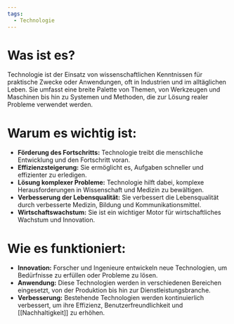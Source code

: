 ```yaml
---
tags:
  - Technologie
---
```

# **Was ist es?**
Technologie ist der Einsatz von wissenschaftlichen Kenntnissen für praktische Zwecke oder Anwendungen, oft in Industrien und im alltäglichen Leben. Sie umfasst eine breite Palette von Themen, von Werkzeugen und Maschinen bis hin zu Systemen und Methoden, die zur Lösung realer Probleme verwendet werden.

# **Warum es wichtig ist:**
- **Förderung des Fortschritts:** Technologie treibt die menschliche Entwicklung und den Fortschritt voran.
- **Effizienzsteigerung:** Sie ermöglicht es, Aufgaben schneller und effizienter zu erledigen.
- **Lösung komplexer Probleme:** Technologie hilft dabei, komplexe Herausforderungen in Wissenschaft und Medizin zu bewältigen.
- **Verbesserung der Lebensqualität:** Sie verbessert die Lebensqualität durch verbesserte Medizin, Bildung und Kommunikationsmittel.
- **Wirtschaftswachstum:** Sie ist ein wichtiger Motor für wirtschaftliches Wachstum und Innovation.

# **Wie es funktioniert:**
- **Innovation:** Forscher und Ingenieure entwickeln neue Technologien, um Bedürfnisse zu erfüllen oder Probleme zu lösen.
- **Anwendung:** Diese Technologien werden in verschiedenen Bereichen eingesetzt, von der Produktion bis hin zur Dienstleistungsbranche.
- **Verbesserung:** Bestehende Technologien werden kontinuierlich verbessert, um ihre Effizienz, Benutzerfreundlichkeit und [[Nachhaltigkeit]] zu erhöhen.